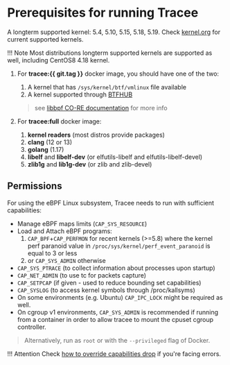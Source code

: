 # Prerequisites for running Tracee

A longterm supported kernel: 5.4, 5.10, 5.15, 5.18, 5.19. Check
[kernel.org](https://kernel.org) for current supported kernels.

!!! Note
    Most distributions longterm supported kernels are supported as well,
    including CentOS8 4.18 kernel.

1. For **tracee:{{ git.tag }}** docker image, you should have one of the two:

    1. A kernel that has `/sys/kernel/btf/vmlinux` file available
    2. A kernel supported through [BTFHUB]
    > see [libbpf CO-RE documentation] for more info

2. For **tracee:full** docker image:

    1. **kernel readers** (most distros provide packages)
    2. **clang** (12 or 13)
    3. **golang** (1.17)
    4. **libelf** and **libelf-dev** (or elfutils-libelf and elfutils-libelf-devel)
    5. **zlib1g** and **lib1g-dev** (or zlib and zlib-devel)

## Permissions

For using the eBPF Linux subsystem, Tracee needs to run with sufficient
capabilities:

* Manage eBPF maps limits (`CAP_SYS_RESOURCE`)
* Load and Attach eBPF programs:
    1. `CAP_BPF`+`CAP_PERFMON` for recent kernels (>=5.8) where the kernel perf paranoid value in `/proc/sys/kernel/perf_event_paranoid` is equal to 3 or less
    2. or `CAP_SYS_ADMIN` otherwise
* `CAP_SYS_PTRACE` (to collect information about processes upon startup)
* `CAP_NET_ADMIN` (to use tc for packets capture)
* `CAP_SETPCAP` (if given - used to reduce bounding set capabilities)
* `CAP_SYSLOG` (to access kernel symbols through /proc/kallsyms)
* On some environments (e.g. Ubuntu) `CAP_IPC_LOCK` might be required as well.
* On cgroup v1 environments, `CAP_SYS_ADMIN` is recommended if running from a
  container in order to allow tracee to mount the cpuset cgroup controller.

> Alternatively, run as `root` or with the `--privileged` flag of Docker.

!!! Attention
    Check [how to override capabilities drop] if you're facing errors.

[libbpf CO-RE documentation]: https://github.com/libbpf/libbpf#bpf-co-re-compile-once--run-everywhere
[BTFHUB]: https://github.com/aquasecurity/btfhub-archive
[how to override capabilities drop]: ../deep-dive/dropping-capabilities.md



